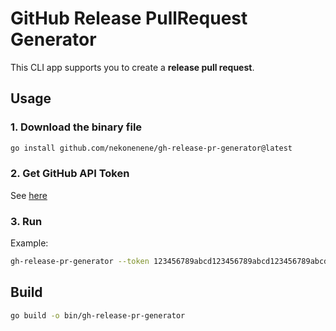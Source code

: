 # GitHub Release PullRequest Generator

This CLI app supports you to create a **release pull request**.


## Usage

### 1. Download the binary file

```sh
go install github.com/nekonenene/gh-release-pr-generator@latest
```

### 2. Get GitHub API Token

See [here](https://docs.github.com/en/github/authenticating-to-github/creating-a-personal-access-token)

### 3. Run

Example:

```sh
gh-release-pr-generator --token 123456789abcd123456789abcd123456789abcd --repo-owner nekonenene --repo-name my-repository-name --dev-branch staging --prod-branch production
```


## Build

```sh
go build -o bin/gh-release-pr-generator
```
